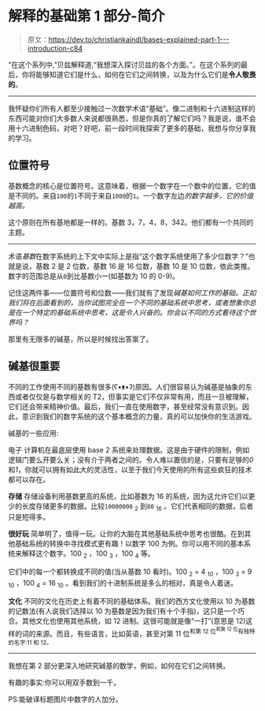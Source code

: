 # 解释的基础第 1 部分-简介

> 原文：<https://dev.to/christiankaindl/bases-explained-part-1---introduction-c84>

“在这个系列中,”贝兹解释道,“我想深入探讨贝兹的各个方面。”。在这个系列的最后，你将能够知道它们是什么，如何在它们之间转换，以及为什么它们是**令人敬畏的**。

* * *

我怀疑你们所有人都至少接触过一次数学术语“基础”。像二进制和十六进制这样的东西可能对你们大多数人来说都很熟悉，但是你真的了解它们吗？我是说，谁不会用十六进制色码，对吧？好吧，前一段时间我探索了更多的基础，我想与你分享我的学习。

## 位置符号

基数概念的核心是位置符号。这意味着，根据一个数字在一个数中的位置，它的值是不同的。来自`100`的`1`不同于来自`1000`的`1`。一个数字左边*的数字越多，它的价值越高。*

这个原则在所有基地都是一样的。基数 3，7，4，8，342。他们都有一个共同的主题。

* * *

术语*基数*在数字系统的上下文中实际上是指“这个数字系统使用了多少位数字？”也就是说，基数 2 是 2 位数，基数 16 是 16 位数，基数 10 是 10 位数，依此类推。数字的范围总是从`0`到比基数小一(如基数为 10 的 0-9)。

记住这两件事——位置符号和位数——我们就有了发现*碱基如何工作的基础。正如我们将在后面看到的，当你试图完全在一个不同的基础系统中思考，或者想象你总是在一个特定的基础系统中思考，这是令人兴奋的。你会以不同的方式看待这个世界吗？*

那里有无限多的碱基，所以是时候找出答案了。

## 碱基很重要

不同的工作使用不同的基数有很多(ʕ•ᴥ•ʔ)原因。人们很容易认为碱基是抽象的东西或者仅仅是与数学相关的 T2，但事实是它们不仅非常有用，而且一旦被理解，它们还会带来精神价值。最后，我们一直在使用数字，甚至经常没有意识到。因此，意识到我们的数字系统的这个基本概念的力量，真的可以加快你的生活游戏。

碱基的一些应用:

电子
计算机在最底层使用 base 2 系统来处理数据。这是由于硬件的限制，例如逻辑门要么开要么关；没有介于两者之间的。令人难以置信的是，只要有足够的*0*和*1*，你就可以拥有如此大的灵活性，以至于我们今天使用的所有这些疯狂的技术都可以存在。

**存储**
存储设备利用基数更高的系统，比如基数为 16 的系统，因为这允许它们以更少的长度存储更多的数据。比较`10000000` <sub>2</sub> 到`80` <sub>16</sub> 。它们代表相同的数据，后者只是短得多。

**很好玩**
简单明了，值得一玩。让你的大脑在其他基础系统中思考也很酷。在到其他基础系统的转换中寻找模式更有趣！以数字 100 为例。你可以用不同的基本系统来解释这个数字。100 <sub>2</sub> ，100 <sub>3</sub> ，100 <sub>4</sub> 等。

它们中的每一个都转换成不同的值(当从基数 10 看时)。100 <sub>2</sub> = 4 <sub>10</sub> ，100 <sub>3</sub> = 9 <sub>10</sub> ，100 <sub>4</sub> = 16 <sub>10</sub> 。看到我们的十进制系统是多么的相对，真是令人着迷。

**文化**
不同的文化在历史上有着不同的基础体系。我们的西方文化使用以 10 为基数的记数法(有人说我们选择以 10 为基数是因为我们有十个手指)，这只是一个巧合。其他文化也使用其他系统，如 12 进制。这很可能就是像“一打”(意思是 12)这样的词的来源。而且，有些语言，比如英语，甚至对第 11 位<sup>和第 12 位<sup>和第 12 位</sup>有独特的名字:11 和 12。</sup>

* * *

我想在第 2 部分更深入地研究碱基的数学，例如，如何在它们之间转换。

有趣的事实:你可以用双手数到一千。

PS:能破译标题图片中数字的人加分。